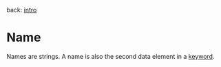 back: [intro](../intro.md)

# Name

Names are strings. A name is also the second data element in a [keyword](basics/keyword.md).